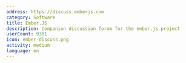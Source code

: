```yaml
---
address: https://discuss.emberjs.com
category: Software
title: Ember.JS
description: Companion discussion forum for the ember.js project
userCount: 9381
icon: ember-discuss.png
activity: medium
language: en
---
```

